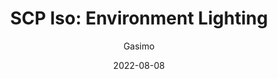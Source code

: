 ---
author: "Gasimo"
title: "SCP Iso: Environment Lighting"
date: 2022-08-08
portfoliotags: ["3D", "Unity", "Featured"]
thumbnail: https://cdnb.artstation.com/p/assets/covers/images/070/264/693/small_square/gasimo-gasimo-artboard-1isoa.jpg
external: https://www.artstation.com/artwork/5BZW9A
---